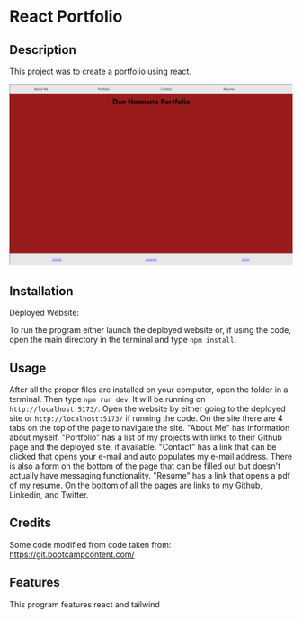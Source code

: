 # React Portfolio

## Description

This project was to create a portfolio using react. </p>

![Screenshot](./assets/screenshot.png)

## Installation

Deployed Website:

To run the program either launch the deployed website or, if using the code, open the main directory in the terminal and type `npm install`.

## Usage

After all the proper files are installed on your computer, open the folder in a terminal.  Then type `npm run dev`.  It will be running on `http://localhost:5173/`.  Open the website by either going to the deployed site or `http://localhost:5173/` if running the code.  On the site there are 4 tabs on the top of the page to navigate the site.  "About Me" has information about myself.  "Portfolio" has a list of my projects with links to their Github page and the deployed site, if available.  "Contact" has a link that can be clicked that opens your e-mail and auto populates my e-mail address.  There is also a form on the bottom of the page that can be filled out but doesn't actually have messaging functionality.  "Resume" has a link that opens a pdf of my resume.  On the bottom of all the pages are links to my Github, Linkedin, and Twitter.

## Credits

Some code modified from code taken from: 
https://git.bootcampcontent.com/

## Features

This program features react and tailwind